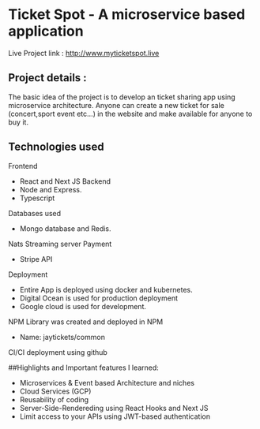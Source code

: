 # Ticket Spot - A microservice based application

Live Project link : http://www.myticketspot.live

## Project details :

The basic idea of the project is to develop an ticket sharing app using microservice architecture. 
Anyone can create a new ticket for sale (concert,sport event etc…) in the website and make available for anyone to buy it. 

 ## Technologies used
Frontend 
-	React and Next JS 
Backend
-	Node and Express.
-	Typescript

Databases used 
-	Mongo database and Redis.

Nats Streaming server
Payment 
-	Stripe API

Deployment
-	Entire App is deployed using docker and kubernetes.
-	Digital Ocean is used for production deployment 
-	Google cloud is used for development.

NPM Library was created and deployed in NPM
-	Name: jaytickets/common

CI/CI deployment using github

 ##Highlights and Important features I learned:

-	Microservices & Event based Architecture and niches
-	Cloud Services (GCP)
-	 Reusability of coding
-	Server-Side-Rendereding using React Hooks and Next JS
-	Limit access to your APIs using JWT-based authentication

